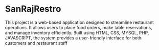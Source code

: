 # SanRajRestro
This project is a web-based application designed to streamline restaurant operations. It allows users to place food orders, make table reservations, and manage inventory efficiently. Built using HTML, CSS, MYSQL, PHP, JAVASCRIPT,  the system provides a user-friendly interface for both customers and restaurant staff
